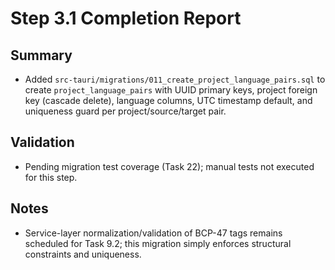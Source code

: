 # Step 3.1 Completion Report

## Summary
- Added `src-tauri/migrations/011_create_project_language_pairs.sql` to create `project_language_pairs` with UUID primary keys, project foreign key (cascade delete), language columns, UTC timestamp default, and uniqueness guard per project/source/target pair.

## Validation
- Pending migration test coverage (Task 22); manual tests not executed for this step.

## Notes
- Service-layer normalization/validation of BCP-47 tags remains scheduled for Task 9.2; this migration simply enforces structural constraints and uniqueness.
